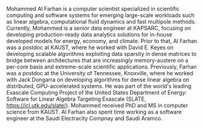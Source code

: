 Mohammed Al Farhan is a computer scientist specialized in scientific computing
and software systems for emerging large-scale workloads such as linear algebra,
computational fluid dynamics and fast multipole methods. Currently, Mohammed is
a senior data engineer at KAPSARC, focusing on developing production-ready data
analytics solutions for in-house developed models for energy, economy, and climate.
Prior to that, Al Farhan was a postdoc at KAUST, where he worked with David E.
Keyes on developing scalable algorithms exploiting data sparsity in dense matrices
to bridge between architectures that are increasingly memory-austere on a per-core
basis and extreme-scale scientific applications. Previously, Farhan was a postdoc
at the University of Tennessee, Knoxville, where he worked with Jack Dongarra on
developing algorithms for dense linear algebra on distributed, GPU-accelerated
systems. He was part of the world's leading Exascale Computing Project of the
United States Department of Energy: Software for Linear Algebra Targeting Exascale
(SLATE, https://icl.utk.edu/slate/). Mohammed received PhD and MS in computer
science from KAUST. Al Farhan also spent time working as a software engineer at
the Saudi Electracity Compnay and Saudi Aramco.

